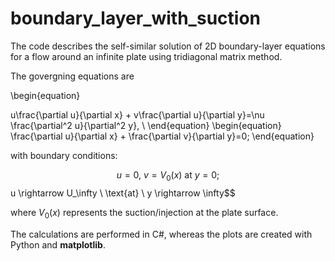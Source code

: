 # boundary_layer_with_suction
The code describes the self-similar solution of 2D boundary-layer equations for a flow around an infinite plate using tridiagonal matrix method.

The govergning equations are  

\begin{equation}

u\frac{\partial u}{\partial x} + v\frac{\partial u}{\partial y}=\nu \frac{\partial^2 u}{\partial^2 y}, \\
\end{equation}
\begin{equation}
\frac{\partial u}{\partial x} + \frac{\partial v}{\partial y}=0;
\end{equation}


with boundary conditions:

$$u = 0, \ v=V_0(x) \ \text{at} \ y=0;
$$ u \rightarrow U_\infty \ \text{at} \  y \rightarrow \infty$$

where $V_0(x)$ represents the suction/injection at the plate surface. 

The calculations are performed in C#, whereas the plots are created with Python and **matplotlib**.


